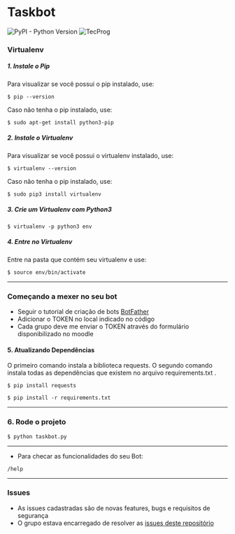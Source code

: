 # Taskbot
![PyPI - Python Version](https://img.shields.io/badge/python-3-blue.svg?longCache=true&style=flat-square)
![TecProg](https://img.shields.io/badge/TecProg-2018.1-red.svg?Cache=true&style=flat-square)

### **Virtualenv**

##### **1. Instale o Pip**
Para visualizar se você possui o pip instalado, use:
```shell
$ pip --version
```

Caso não tenha o pip instalado, use:
```shell
$ sudo apt-get install python3-pip
```


##### **2. Instale o Virtualenv**
Para visualizar se você possui o virtualenv instalado, use:
```shell
$ virtualenv --version
```

Caso não tenha o pip instalado, use:   
```shell
$ sudo pip3 install virtualenv
```


##### **3. Crie um Virtualenv com Python3**
```shell
$ virtualenv -p python3 env
```


##### **4. Entre no Virtualenv**
Entre na pasta que contém seu virtualenv e use:  

```shell 
$ source env/bin/activate
```

---

### **Começando a mexer no seu bot**
- Seguir o tutorial de criação de bots [BotFather](https://core.telegram.org/bots#6-botfather)
- Adicionar o TOKEN no local indicado no código
- Cada grupo deve me enviar o TOKEN através do formulário disponibilizado no moodle

#### **5. Atualizando Dependências**
O primeiro comando instala a biblioteca requests. O segundo comando instala todas as dependências que existem no arquivo requirements.txt .

```shell
$ pip install requests
```
```shell
$ pip install -r requirements.txt 
```
---

### **6. Rode o projeto**
```shell
$ python taskbot.py
```
---

- Para checar as funcionalidades do seu Bot: 
```shell
/help
```
---

### Issues
- As issues cadastradas são de novas features, bugs e requisitos de segurança
- O grupo estava encarregado de resolver as [issues deste repositório](https://github.com/TecProg-20181/Taskbot)
